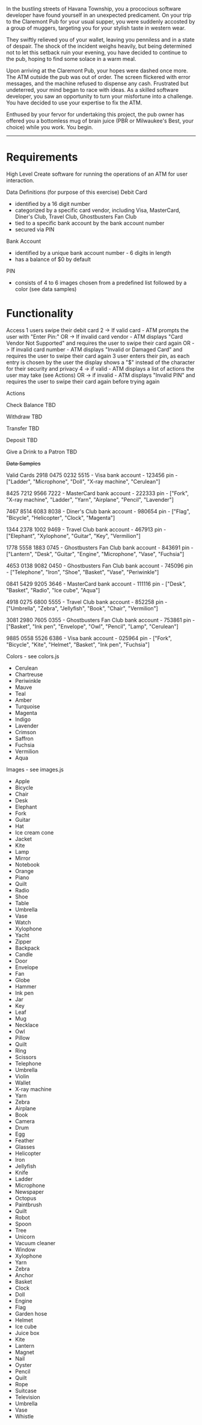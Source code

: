 In the bustling streets of Havana Township, you a prococious software developer have found yourself in an unexpected predicament.
On your trip to the Claremont Pub for your usual supper, you were suddenly accosted by a group of muggers, targeting you for your stylish taste in western wear.
 
They swiftly relieved you of your wallet, leaving you penniless and in a state of despair. The shock of the incident weighs heavily, but being determined not to let this setback ruin your evening, 
you have decided to continue to the pub, hoping to find some solace in a warm meal.
 
Upon arriving at the Claremont Pub, your hopes were dashed once more. The ATM outside the pub was out of order. The screen flickered with error messages, and the machine refused to dispense any cash.
Frustrated but undeterred, your mind began to race with ideas. As a skilled software developer, you saw an opportunity to turn your misfortune into a challenge. You have decided to use your expertise to fix the ATM.
 
Enthused by your fervor for undertaking this project, the pub owner has offered you a bottomless mug of brain juice (PBR or Milwaukee's Best, your choice) while you work. You begin.
 
-------------
 
# Requirements
 
High Level
Create software for running the operations of an ATM for user interaction.
 
Data Definitions (for purpose of this exercise)
Debit Card
- identified by a 16 digit number
- categorized by a specific card vendor, including Visa, MasterCard, Diner's Club, Travel Club, Ghostbusters Fan Club
- tied to a specific bank account by the bank account number
- secured via PIN
 
Bank Account
- identified by a unique bank account number - 6 digits in length
- has a balance of $0 by default
 
PIN
- consists of 4 to 6 images chosen from a predefined list followed by a color (see data samples)
 
# Functionality
 
Access
1 users swipe their debit card
2 -> If valid card - ATM prompts the user with "Enter Pin:"
  OR
  -> If invalid card vendor - ATM displays "Card Vendor Not Supported" and requires the user to swipe their card again
  OR
  -> If invalid card number - ATM displays "Invalid or Damaged Card" and requires the user to swipe their card again
3 user enters their pin, as each entry is chosen by the user the display shows a "$" instead of the character for their security and privacy
4 -> if valid - ATM displays a list of actions the user may take (see Actions)
  OR
  -> if invalid - ATM displays "Invalid PIN" and requires the user to swipe their card again before trying again
 
Actions
 
Check Balance
TBD
 
Withdraw
TBD
 
Transfer
TBD
 
Deposit
TBD
 
Give a Drink to a Patron
TBD
 
~~Data Samples~~
 
Valid Cards
2918 0475 0232 5515 - Visa
bank account - 123456
pin - ["Ladder", "Microphone", "Doll", "X-ray machine", "Cerulean"]
 
8425 7212 9566 7222 - MasterCard
bank account - 222333
pin - ["Fork", "X-ray machine", "Ladder", "Yarn", "Airplane", "Pencil", "Lavender"]
 
7467 8514 6083 8038 - Diner's Club
bank account - 980654
pin - ["Flag", "Bicycle", "Helicopter", "Clock", "Magenta"]
 
1344 2378 1002 9469 - Travel Club
bank account - 467913
pin - ["Elephant", "Xylophone", "Guitar", "Key", "Vermilion"]
 
1778 5558 1883 0745 - Ghostbusters Fan Club
bank account - 843691
pin - ["Lantern", "Desk", "Guitar", "Engine", "Microphone", "Vase", "Fuchsia"]
 
4653 0138 9082 0450 - Ghostbusters Fan Club
bank account - 745096
pin - ["Telephone", "Iron", "Shoe", "Basket", "Vase", "Periwinkle"]
 
0841 5429 9205 3646 - MasterCard
bank account - 111116
pin - ["Desk", "Basket", "Radio", "Ice cube", "Aqua"]
 
4918 0275 6800 5555 - Travel Club
bank account - 852258
pin - ["Umbrella", "Zebra", "Jellyfish", "Book", "Chair", "Vermilion"]
 
3081 2980 7605 0355 - Ghostbusters Fan Club
bank account - 753861
pin - ["Basket", "Ink pen", "Envelope", "Owl", "Pencil", "Lamp", "Cerulean"]
 
9885 0558 5526 6386 - Visa
bank account - 025964
pin - ["Fork", "Bicycle", "Kite", "Helmet", "Basket", "Ink pen", "Fuchsia"]
 
Colors - see colors.js
- Cerulean
- Chartreuse
- Periwinkle
- Mauve
- Teal
- Amber
- Turquoise
- Magenta
- Indigo
- Lavender
- Crimson
- Saffron
- Fuchsia
- Vermilion
- Aqua
 
Images - see images.js
- Apple
- Bicycle
- Chair
- Desk
- Elephant
- Fork
- Guitar
- Hat
- Ice cream cone
- Jacket
- Kite
- Lamp
- Mirror
- Notebook
- Orange
- Piano
- Quilt
- Radio
- Shoe
- Table
- Umbrella
- Vase
- Watch
- Xylophone
- Yacht
- Zipper
- Backpack
- Candle
- Door
- Envelope
- Fan
- Globe
- Hammer
- Ink pen
- Jar
- Key
- Leaf
- Mug
- Necklace
- Owl
- Pillow
- Quilt
- Ring
- Scissors
- Telephone
- Umbrella
- Violin
- Wallet
- X-ray machine
- Yarn
- Zebra
- Airplane
- Book
- Camera
- Drum
- Egg
- Feather
- Glasses
- Helicopter
- Iron
- Jellyfish
- Knife
- Ladder
- Microphone
- Newspaper
- Octopus
- Paintbrush
- Quilt
- Robot
- Spoon
- Tree
- Unicorn
- Vacuum cleaner
- Window
- Xylophone
- Yarn
- Zebra
- Anchor
- Basket
- Clock
- Doll
- Engine
- Flag
- Garden hose
- Helmet
- Ice cube
- Juice box
- Kite
- Lantern
- Magnet
- Nail
- Oyster
- Pencil
- Quilt
- Rope
- Suitcase
- Television
- Umbrella
- Vase
- Whistle
